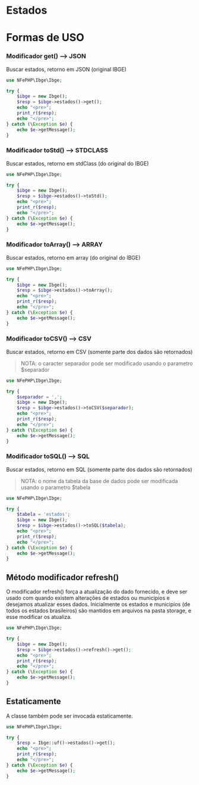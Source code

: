 # Estados

# Formas de USO

### Modificador get() --> JSON

Buscar estados, retorno em JSON (original IBGE)

```php
use NFePHP\Ibge\Ibge;

try {
    $ibge = new Ibge();
    $resp = $ibge->estados()->get();
    echo "<pre>";
    print_r($resp);
    echo "</pre>";
} catch (\Exception $e) {
    echo $e->getMessage();
}
```

### Modificador toStd() --> STDCLASS

Buscar estados, retorno em stdClass (do original do IBGE)

```php
use NFePHP\Ibge\Ibge;

try {
    $ibge = new Ibge();
    $resp = $ibge->estados()->toStd();
    echo "<pre>";
    print_r($resp);
    echo "</pre>";
} catch (\Exception $e) {
    echo $e->getMessage();
}
```

### Modificador toArray() --> ARRAY

Buscar estados, retorno em array (do original do IBGE)

```php
use NFePHP\Ibge\Ibge;

try {
    $ibge = new Ibge();
    $resp = $ibge->estados()->toArray();
    echo "<pre>";
    print_r($resp);
    echo "</pre>";
} catch (\Exception $e) {
    echo $e->getMessage();
}
```

### Modificador toCSV() --> CSV

Buscar estados, retorno em CSV (somente parte dos dados são retornados)

> NOTA: o caracter separador pode ser modificado usando o parametro $separador

```php
use NFePHP\Ibge\Ibge;

try {
    $separador = ',';
    $ibge = new Ibge();
    $resp = $ibge->estados()->toCSV($separador);
    echo "<pre>";
    print_r($resp);
    echo "</pre>";
} catch (\Exception $e) {
    echo $e->getMessage();
}
```

### Modificador toSQL() --> SQL

Buscar estados, retorno em SQL (somente parte dos dados são retornados)

> NOTA: o nome da tabela da base de dados pode ser modificada usando o parametro $tabela

```php
use NFePHP\Ibge\Ibge;

try {
    $tabela = 'estados';
    $ibge = new Ibge();
    $resp = $ibge->estados()->toSQL($tabela);
    echo "<pre>";
    print_r($resp);
    echo "</pre>";
} catch (\Exception $e) {
    echo $e->getMessage();
}
```


## Método modificador refresh()

O modificador refresh() força a atualização do dado fornecido, e deve ser usado com quando existem alterações de estados ou municipios e desejamos atualizar esses dados.
Inicialmente os estados e municipios (de todos os estados brasileiros) são mantidos em arquivos na pasta storage, e esse modificar os atualiza.

```php
use NFePHP\Ibge\Ibge;

try {
    $ibge = new Ibge();
    $resp = $ibge->estados()->refresh()->get();
    echo "<pre>";
    print_r($resp);
    echo "</pre>";
} catch (\Exception $e) {
    echo $e->getMessage();
}
```

## Estaticamente

A classe também pode ser invocada estaticamente.

```php
use NFePHP\Ibge\Ibge;

try {
    $resp = Ibge::uf()->estados()->get();
    echo "<pre>";
    print_r($resp);
    echo "</pre>";
} catch (\Exception $e) {
    echo $e->getMessage();
}
```



